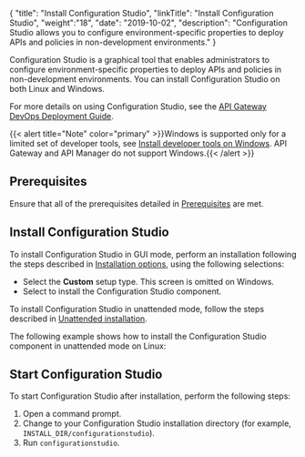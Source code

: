 {
"title": "Install Configuration Studio",
"linkTitle": "Install Configuration Studio",
"weight":"18",
"date": "2019-10-02",
"description": "Configuration Studio allows you to configure environment-specific properties to deploy APIs and policies in non-development environments."
}

Configuration Studio is a graphical tool that enables administrators to configure environment-specific properties to deploy APIs and policies in non-development environments.
You can install Configuration Studio on both Linux and Windows.

For more details on using Configuration Studio, see the [API Gateway DevOps Deployment Guide](/bundle/APIGateway_77_PromotionGuide_allOS_en_HTML5/).

{{< alert title="Note" color="primary" >}}Windows is supported only for a limited set of developer tools, see [Install developer tools on Windows](/docs/apigtw_install/install_dev_tools). API Gateway and API Manager do not support Windows.{{< /alert >}}

## Prerequisites

Ensure that all of the prerequisites detailed in [Prerequisites](/docs/apigtw_install/system_requirements) are met.

## Install Configuration Studio

To install Configuration Studio in GUI mode, perform an installation following the steps described in [Installation options](/docs/apigtw_install/installation#select-setup-type), using the following selections:

* Select the **Custom** setup type.
    This screen is omitted on Windows.
* Select to install the Configuration Studio component.

To install Configuration Studio in unattended mode, follow the steps described in [Unattended installation](/docs/apigtw_install/installation_unattended).

The following example shows how to install the Configuration Studio component in unattended mode on Linux:

## Start Configuration Studio

To start Configuration Studio after installation, perform the following steps:

1. Open a command prompt.
2. Change to your Configuration Studio installation directory (for example, `INSTALL_DIR/configurationstudio`).
3. Run `configurationstudio`.

